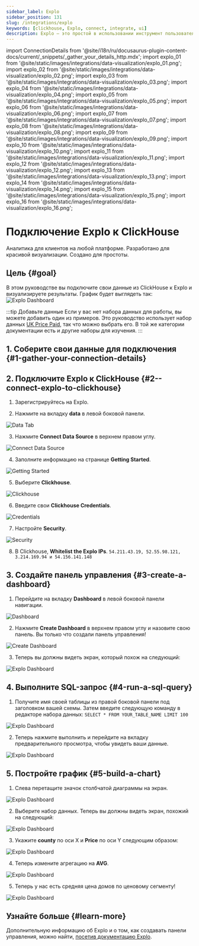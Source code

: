```yaml
---
sidebar_label: Explo
sidebar_position: 131
slug: /integrations/explo
keywords: [clickhouse, Explo, connect, integrate, ui]
description: Explo – это простой в использовании инструмент пользовательского интерфейса с открытым исходным кодом для получения ответов на вопросы о ваших данных.
---
```

import ConnectionDetails from '@site/i18n/ru/docusaurus-plugin-content-docs/current/_snippets/_gather_your_details_http.mdx';
import explo_01 from '@site/static/images/integrations/data-visualization/explo_01.png';
import explo_02 from '@site/static/images/integrations/data-visualization/explo_02.png';
import explo_03 from '@site/static/images/integrations/data-visualization/explo_03.png';
import explo_04 from '@site/static/images/integrations/data-visualization/explo_04.png';
import explo_05 from '@site/static/images/integrations/data-visualization/explo_05.png';
import explo_06 from '@site/static/images/integrations/data-visualization/explo_06.png';
import explo_07 from '@site/static/images/integrations/data-visualization/explo_07.png';
import explo_08 from '@site/static/images/integrations/data-visualization/explo_08.png';
import explo_09 from '@site/static/images/integrations/data-visualization/explo_09.png';
import explo_10 from '@site/static/images/integrations/data-visualization/explo_10.png';
import explo_11 from '@site/static/images/integrations/data-visualization/explo_11.png';
import explo_12 from '@site/static/images/integrations/data-visualization/explo_12.png';
import explo_13 from '@site/static/images/integrations/data-visualization/explo_13.png';
import explo_14 from '@site/static/images/integrations/data-visualization/explo_14.png';
import explo_15 from '@site/static/images/integrations/data-visualization/explo_15.png';
import explo_16 from '@site/static/images/integrations/data-visualization/explo_16.png';


# Подключение Explo к ClickHouse

Аналитика для клиентов на любой платформе. Разработано для красивой визуализации. Создано для простоты.

## Цель {#goal}

В этом руководстве вы подключите свои данные из ClickHouse к Explo и визуализируете результаты. График будет выглядеть так:
<img src={explo_15} class="image" alt="Explo Dashboard" />

<p/>

:::tip Добавьте данные
Если у вас нет набора данных для работы, вы можете добавить один из примеров. Это руководство использует набор данных [UK Price Paid](/getting-started/example-datasets/uk-price-paid.md), так что можно выбрать его. В той же категории документации есть и другие наборы для изучения.
:::

## 1. Соберите свои данные для подключения {#1-gather-your-connection-details}
<ConnectionDetails />

## 2. Подключите Explo к ClickHouse {#2--connect-explo-to-clickhouse}

1. Зарегистрируйтесь на Explo.

2. Нажмите на вкладку **data** в левой боковой панели.


<img src={explo_01} class="image" alt="Data Tab" />

3. Нажмите **Connect Data Source** в верхнем правом углу.


<img src={explo_02} class="image" alt="Connect Data Source" />

4. Заполните информацию на странице **Getting Started**.


<img src={explo_03} class="image" alt="Getting Started" />

5. Выберите **Clickhouse**.


<img src={explo_04} class="image" alt="Clickhouse" />

6. Введите свои **Clickhouse Credentials**. 


<img src={explo_05} class="image" alt="Credentials" />

7. Настройте **Security**.


<img src={explo_06} class="image" alt="Security" />

8. В Clickhouse, **Whitelist the Explo IPs**.
`
54.211.43.19, 52.55.98.121, 3.214.169.94 и 54.156.141.148
`

## 3. Создайте панель управления {#3-create-a-dashboard}

1. Перейдите на вкладку **Dashboard** в левой боковой панели навигации.


<img src={explo_07} class="image" alt="Dashboard" />

2. Нажмите **Create Dashboard** в верхнем правом углу и назовите свою панель. Вы только что создали панель управления!


<img src={explo_08} class="image" alt="Create Dashboard" />

3. Теперь вы должны видеть экран, который похож на следующий:


<img src={explo_09} class="image" alt="Explo Dashboard" />

## 4. Выполните SQL-запрос {#4-run-a-sql-query}

1. Получите имя своей таблицы из правой боковой панели под заголовком вашей схемы. Затем введите следующую команду в редакторе набора данных:
`
SELECT * FROM YOUR_TABLE_NAME
LIMIT 100
`


<img src={explo_10} class="image" alt="Explo Dashboard" />

2. Теперь нажмите выполнить и перейдите на вкладку предварительного просмотра, чтобы увидеть ваши данные.


<img src={explo_11} class="image" alt="Explo Dashboard" />

## 5. Постройте график {#5-build-a-chart}

1. Слева перетащите значок столбчатой диаграммы на экран.


<img src={explo_16} class="image" alt="Explo Dashboard" />

2. Выберите набор данных. Теперь вы должны видеть экран, похожий на следующий:


<img src={explo_12} class="image" alt="Explo Dashboard" />

3. Укажите **county** по оси X и **Price** по оси Y следующим образом:


<img src={explo_13} class="image" alt="Explo Dashboard" />

4. Теперь измените агрегацию на **AVG**.


<img src={explo_14} class="image" alt="Explo Dashboard" />

5. Теперь у нас есть средняя цена домов по ценовому сегменту!


<img src={explo_15} class="image" alt="Explo Dashboard" />

## Узнайте больше {#learn-more}

Дополнительную информацию об Explo и о том, как создавать панели управления, можно найти, <a href="https://docs.explo.co/" target="_blank">посетив документацию Explo</a>.
